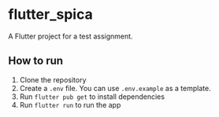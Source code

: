 # flutter_spica

A Flutter project for a test assignment.

## How to run

1. Clone the repository
2. Create a `.env` file. You can use `.env.example` as a template.
3. Run `flutter pub get` to install dependencies
4. Run `flutter run` to run the app